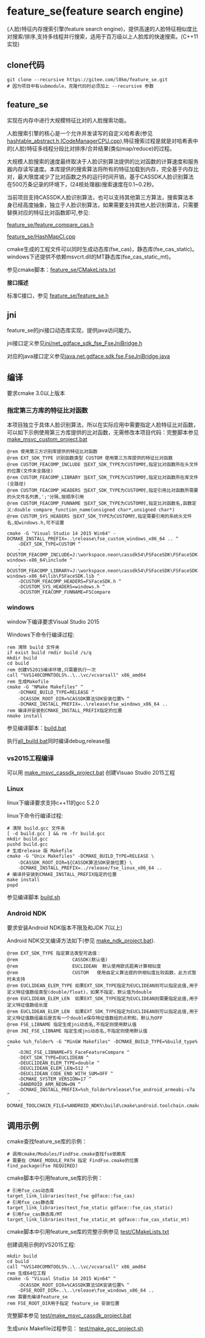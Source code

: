# feature_se(feature search engine)

(人脸)特征内存搜索引擎(feature search engine)，提供高速的人脸特征相似度比对搜索/排序,支持多线程并行搜索，适用于百万级以上人脸库的快速搜索。(C++11实现)

## clone代码

	git clone --recursive https://gitee.com/l0km/feature_se.git
	# 因为项目中有submodule，克隆代码时必须加上 --recursive 参数

## feature_se

实现在内存中进行大规模特征比对的人脸搜索功能。

人脸搜索引擎的核心是一个允许并发读写的自定义哈希表(参见 [hashtable_abstract.h](feature_se/hashtable_abstract.h),[ICodeManagerCPU.cpp](feature_se/ICodeManagerCPU.cpp)),特征搜索过程是就是对哈希表中的(人脸)特征多线程分段比对排序/合并结果(类似map/reduce)的过程。

大规模人脸搜索的速度最终取决于人脸识别算法提供的比对函数的计算速度和服务器内存读写速度。本库提供的搜索算法将所有的特征加载到内存，完全基于内存比对，最大限度减少了比对函数之外的运行时间开销，基于CASSDK人脸识别算法在500万条记录的环境下，(24核处理器)搜索速度在0.1~0.2秒。

当前项目支持CASSDK人脸识别算法，也可以支持其他第三方算法，搜索算法本身已经高度抽象，独立于人脸识别算法，如果需要支持其他人脸识别算法，只需要替换对应的特征比对函数即可,参见:

[feature_se/feature_compare_cas.h](feature_se/feature_compare_cas.h)

[feature_se/HashMapCl.cpp](feature_se/HashMapCl.cpp)


cmake生成的工程文件可以同时生成动态库(fse_cas)，静态库(fse_cas_static)。windows下还提供不依赖msvcrt.dll的MT静态库(fse_cas_static_mt)。

参见cmake脚本：[feature_se/CMakeLists.txt](feature_se/CMakeLists.txt)

**接口描述**

标准C接口，参见 [feature_se/feature_se.h](feature_se/feature_se.h)

## jni

feature_se的jni接口动态库实现，提供java访问能力。

jni接口定义参见[jni/net_gdface_sdk_fse_FseJniBridge.h](jni/net_gdface_sdk_fse_FseJniBridge.h)

对应的java接口定义参见[java.net.gdface.sdk.fse.FseJniBridge.java](https://gitee.com/l0km/faceapi/blob/master/faceapi-base/src/main/java/net/gdface/sdk/fse/FseJniBridge.java)

## 编译

要求cmake 3.0以上版本

### 指定第三方库的特征比对函数

本项目独立于具体人脸识别算法，所以在实际应用中需要指定人脸特征比对函数，可以如下示例使用第三方库提供的比对函数，无需修改本项目代码：完整脚本参见  [make_msvc_custom_project.bat](make_msvc_custom_project.bat)

	@rem 使用第三方识别库提供的特征比对函数 
	@rem EXT_SDK_TYPE 识别函数类型 CUSTOM 使用第三方库提供的特征比对函数  
	@rem CUSTOM_FEACOMP_INCLUDE 当EXT_SDK_TYPE为CUSTOM时,指定比对函数所在头文件的位置(文件夹全路径) 
	@rem CUSTOM_FEACOMP_LIBRARY 当EXT_SDK_TYPE为CUSTOM时,指定比对函数所在库文件(全路径) 
	@rem CUSTOM_FEACOMP_HEADERS 当EXT_SDK_TYPE为CUSTOM时,指定引用比对函数所需要的头文件名列表,';'分隔,按顺序引用 
	@rem CUSTOM_FEACOMP_FUNNAME 当EXT_SDK_TYPE为CUSTOM时,指定比对函数名,函数定义:double compare_function_name(unsigned char*,unsigned char*) 
	@rem CUSTOM_SYS_HEADERS 当EXT_SDK_TYPE为CUSTOM时,指定需要引用的系统头文件名,如windows.h,可不设置 
	
	cmake -G "Visual Studio 14 2015 Win64" -DCMAKE_INSTALL_PREFIX=..\release\fse_custom_windows_x86_64 .. ^
		-DEXT_SDK_TYPE=CUSTOM ^
		-DCUSTOM_FEACOMP_INCLUDE=J:\workspace.neon\cassdk54\FSFaceSDK\FSFaceSDK-windows-x86_64\include ^
		-DCUSTOM_FEACOMP_LIBRARY=J:\workspace.neon\cassdk54\FSFaceSDK\FSFaceSDK-windows-x86_64\lib\FSFaceSDK.lib ^
		-DCUSTOM_FEACOMP_HEADERS=FSFaceSDK.h ^
		-DCUSTOM_SYS_HEADERS=windows.h ^
		-DCUSTOM_FEACOMP_FUNNAME=FSCompare

### windows

window下编译要求Visual Studio 2015

Windows下命令行编译过程:

	rem 清除 build 文件夹
	if exist build rmdir build /s/q
	mkdir build
	cd build
	rem 创建VS2015编译环境,只需要执行一次
	call "%VS140COMNTOOLS%..\..\vc/vcvarsall" x86_amd64
	rem 生成Makefile
	cmake -G "NMake Makefiles" ^ 
		-DCMAKE_BUILD_TYPE=RELEASE ^
		-DCASSDK_ROOT_DIR=%CASSDK算法SDK安装位置% ^
		-DCMAKE_INSTALL_PREFIX=..\release\fse_windows_x86_64 ..
	rem 编译并安装到CMAKE_INSTALL_PREFIX指定的位置
	nmake install 

参见编译脚本：[build.bat](build.bat)

执行[all_build.bat](all_build.bat)同时编译debug,release版

### vs2015工程编译

可以用 [make_msvc_cassdk_project.bat](make_msvc_cassdk_project.bat) 创建Visuao Studio 2015工程

### Linux

linux下编译要求支持c++11的gcc 5.2.0

linux下命令行编译过程:

	# 清除 build.gcc 文件夹
	[ -d build.gcc ] && rm -fr build.gcc
	mkdir build.gcc
	pushd build.gcc
	# 生成release 版 Makefile
	cmake -G "Unix Makefiles" -DCMAKE_BUILD_TYPE=RELEASE \
		-DCASSDK_ROOT_DIR=${CASSDK算法SDK安装位置} \
		-DCMAKE_INSTALL_PREFIX=../release/fse_linux_x86_64 ..
	# 编译并安装到CMAKE_INSTALL_PREFIX指定的位置
	make install
	popd

参见编译脚本 [build.sh](build.sh)

### Android NDK

要求安装Android NDK版本不限及和JDK 7(以上)

Android NDK交叉编译方法如下(参见 [make_ndk_project.bat](make_ndk_project.bat)).



	@rem EXT_SDK_TYPE 指定算法类型可选值：
	@rem                    CASSDK(默认值)
	@rem                    EUCLIDEAN  默认使用欧氏距离计算相似度
	@rem                    CUSTOM   使用自定义算法提的供相似度比较函数，此方式暂时未支持
	@rem EUCLIDEAN_ELEM_TYPE 如果EXT_SDK_TYPE指定为EUCLIDEAN则可以指定此值,用于定义特征值数组类型(double/float)，如果不指定，默认值为double
	@rem EUCLIDEAN_ELEM_LEN  如果EXT_SDK_TYPE指定为EUCLIDEAN则需要指定此值,用于定义特征值数组长度
	@rem EUCLIDEAN_ELEM_LEN  如果EXT_SDK_TYPE指定为EUCLIDEAN则可以指定此值,用于定义特征值数组最后是否有一个double保存特征值数组的点积和，默认为OFF
	@rem FSE_LIBNAME 指定生成jni动态名,不指定则使用默认值
	@rem JNI_FSE_LIBNAME 指定生成jni动态名,不指定则使用默认值
	
	cmake %sh_folder% -G "MinGW Makefiles" -DCMAKE_BUILD_TYPE=%build_type% ^
		-DJNI_FSE_LIBNAME=FS_FaceFeatureCompare ^
		-DEXT_SDK_TYPE=EUCLIDEAN ^
		-DEUCLIDEAN_ELEM_TYPE=double ^
		-DEUCLIDEAN_ELEM_LEN=512 ^
		-DEUCLIDEAN_CODE_END_WITH_SUM=OFF ^
		-DCMAKE_SYSTEM_VERSION=17 ^
		-DANDROID_ARM_NEON=ON ^
		-DCMAKE_INSTALL_PREFIX=%sh_folder%release\fse_android_armeabi-v7a ^
	 	-DCMAKE_TOOLCHAIN_FILE=%ANDROID_NDK%\build\cmake\android.toolchain.cmake 


## 调用示例

cmake查找feature_se库的示例：

	# 调用cmake/Modules/FindFse.cmake查找fse依赖库
	# 需要在 CMAKE_MODULE_PATH 指定 FindFse.cmake的位置
	find_package(Fse REQUIRED)

cmake脚本中引用feature_se库的示例：

	# 引用fse_cas动态库
	target_link_libraries(test_fse gdface::fse_cas)
	# 引用fse_cas静态库
	target_link_libraries(test_fse_static gdface::fse_cas_static)
	# 引用fse_cas静态库/MT
	target_link_libraries(test_fse_static_mt gdface::fse_cas_static_mt)

cmake脚本中引用feature_se库的完整示例参见 [test/CMakeLists.txt](test/CMakeLists.txt)

创建调用示例的VS2015工程:



	mkdir build
	cd build
	call "%VS140COMNTOOLS%..\..\vc/vcvarsall" x86_amd64
	rem 生成64位工程
	cmake -G "Visual Studio 14 2015 Win64" ^
		-DCASSDK_ROOT_DIR=%CASSDK算法SDK安装位置% ^
		-DFSE_ROOT_DIR=..\..\release\fse_windows_x86_64 ..
	rem 需要先编译feature_se
	rem FSE_ROOT_DIR用于指定 feature_se 安装位置

完整脚本参见 [test/make_msvc_cassdk_project.bat](test/make_msvc_cassdk_project.bat)
 
生成unix Makefile过程参见：
[test/make_gcc_project.sh](test/make_gcc_project.sh)